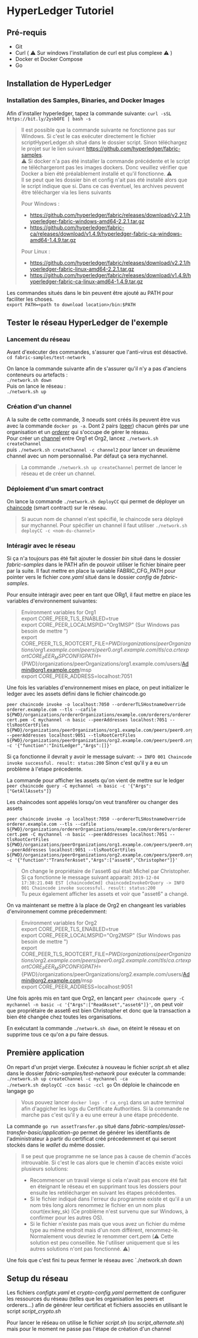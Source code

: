# HyperLedger Tutoriel

## Pré-requis
  - Git
  - Curl ( :warning: Sur windows l'installation de curl est plus complexe :warning: )
  - Docker et Docker Compose
  - Go

## Installation de HyperLedger

### Installation des Samples, Binaries, and Docker Images
 Afin d'installer hyperledger, tapez la commande suivante:
 ```curl -sSL https://bit.ly/2ysbOFE | bash -s```  
> Il est possible que la commande suivante ne fonctionne pas sur Windows. Si c'est le cas exécuter directement le fichier scriptHyperLedger.sh situé dans le dossier script. Sinon téléchargez le projet sur le lien suivant https://github.com/hyperledger/fabric-samples.     
> :warning: Si docker n'a pas été installer la commande précédente et le script ne téléchargeront pas les images dockers. Donc veuillez vérifier que Docker a bien été préalablement installé et qu'il fonctionne. :warning:  
> Il se peut que les dossier bin et config n'ait pas été installé alors que le script indique que si. Dans ce cas éventuel, les archives peuvent être télécharger via les liens suivants  
>
> Pour Windows :  
> - https://github.com/hyperledger/fabric/releases/download/v2.2.1/hyperledger-fabric-windows-amd64-2.2.1.tar.gz  
> - https://github.com/hyperledger/fabric-ca/releases/download/v1.4.9/hyperledger-fabric-ca-windows-amd64-1.4.9.tar.gz  
>
> Pour Linux :  
> - https://github.com/hyperledger/fabric/releases/download/v2.2.1/hyperledger-fabric-linux-amd64-2.2.1.tar.gz  
> - https://github.com/hyperledger/fabric/releases/download/v1.4.9/hyperledger-fabric-ca-linux-amd64-1.4.9.tar.gz  

Les commandes situés dans le bin peuvent être ajouté au PATH pour faciliter les choses.  
```export PATH=<path to download location>/bin:$PATH```  

## Tester le réseau HyperLedger de l'exemple

### Lancement du réseau
Avant d'exécuter des commandes, s'assurer que l'anti-virus est désactivé.  
 ```cd fabric-samples/test-network```

 On lance la commande suivante afin de s'assurer qu'il n'y a pas d'anciens conteneurs ou artefacts :  
 ```./network.sh down```  
 Puis on lance le réseau :  
 ```./network.sh up```


### Création d'un channel
 A la suite de cette commande, 3 noeuds sont créés ils peuvent être vus avec la commande ```docker ps -a```. Dont 2 pairs ([peer]) chacun gérés par une organisation et un *[orderer]* qui s'occupe de gérer le réseau.  
 Pour créer un [channel] entre Org1 et Org2, lancez ```./network.sh createChannel```  
 puis ```./network.sh createChannel -c channel2``` pour lancer un deuxième channel avec un nom personnalisé. Par défaut ça sera mychannel.  
 > La commande ```./network.sh up createChannel``` permet de lancer le réseau et de créer un channel.  

### Déploiement d'un smart contract
 On lance la commande ```./network.sh deployCC``` qui permet de déployer un [chaincode] (smart contract) sur le réseau.  
 > Si aucun nom de channel n'est spécifié, le chaincode sera déployé sur mychannel. Pour spécifier un channel il faut utiliser ```./network.sh deployCC -c <nom-du-channel>```  

### Intéragir avec le réseau
 Si ça n'a toujours pas été fait ajouter le dossier *bin* situé dans le dossier *fabric-samples* dans le PATH afin de pouvoir utiliser le fichier binaire peer par la suite. Il faut mettre en place la variable FABRIC_CFG_PATH pour pointer vers le fichier *core.yaml* situé dans le dossier *config* de *fabric-samples*.  

Pour ensuite intéragir avec peer en tant que ORg1, il faut mettre en place les variables d'environnement suivantes:
> Environment variables for Org1  
>export CORE_PEER_TLS_ENABLED=true  
>export CORE_PEER_LOCALMSPID="Org1MSP"  (Sur Windows pas besoin de mettre ")  
>export CORE_PEER_TLS_ROOTCERT_FILE=${PWD}/organizations/peerOrganizations/org1.example.com/peers/peer0.org1.example.com/tls/ca.crt  
>export CORE_PEER_MSPCONFIGPATH=${PWD}/organizations/peerOrganizations/org1.example.com/users/Admin@org1.example.com/msp  
>export CORE_PEER_ADDRESS=localhost:7051  

Une fois les variables d'environnement mises en place, on peut initializer le ledger avec les assets défini dans le fichier chaincode.go  
```
peer chaincode invoke -o localhost:7050 --ordererTLSHostnameOverride orderer.example.com --tls --cafile ${PWD}/organizations/ordererOrganizations/example.com/orderers/orderer.example.com/msp/tlscacerts/tlsca.example.com-cert.pem -C mychannel -n basic --peerAddresses localhost:7051 --tlsRootCertFiles ${PWD}/organizations/peerOrganizations/org1.example.com/peers/peer0.org1.example.com/tls/ca.crt --peerAddresses localhost:9051 --tlsRootCertFiles ${PWD}/organizations/peerOrganizations/org2.example.com/peers/peer0.org2.example.com/tls/ca.crt -c '{"function":"InitLedger","Args":[]}'
```
Si ça fonctionne il devrait y avoir le message suivant: `-> INFO 001 Chaincode invoke successful. result: status:200` 
Sinon c'est qu'il y a eu un problème à l'etape précedente.  

La commande pour afficher les assets qu'on vient de mettre sur le ledger  
`peer chaincode query -C mychannel -n basic -c '{"Args":["GetAllAssets"]}`  

Les chaincodes sont appelés lorsqu'on veut transférer ou changer des assets  
```
peer chaincode invoke -o localhost:7050 --ordererTLSHostnameOverride orderer.example.com --tls --cafile ${PWD}/organizations/ordererOrganizations/example.com/orderers/orderer.example.com/msp/tlscacerts/tlsca.example.com-cert.pem -C mychannel -n basic --peerAddresses localhost:7051 --tlsRootCertFiles ${PWD}/organizations/peerOrganizations/org1.example.com/peers/peer0.org1.example.com/tls/ca.crt --peerAddresses localhost:9051 --tlsRootCertFiles ${PWD}/organizations/peerOrganizations/org2.example.com/peers/peer0.org2.example.com/tls/ca.crt -c '{"function":"TransferAsset","Args":["asset6","Christopher"]}'
```
> On change le propriétaire de l'asset6 qui était Michel par Christopher.
Si ça fonctionne le message suivant apparait: `2019-12-04 17:38:21.048 EST [chaincodeCmd] chaincodeInvokeOrQuery -> INFO 001 Chaincode invoke successful. result: status:200`  
Tu peux également afficher les assets et voir que "asset6" a changé.  

On va maintenant se mettre à la place de Org2 en changeant les variables d'environnement comme précedemment:
>Environment variables for Org2  
>export CORE_PEER_TLS_ENABLED=true  
>export CORE_PEER_LOCALMSPID="Org2MSP"  (Sur Windows pas besoin de mettre ")  
>export CORE_PEER_TLS_ROOTCERT_FILE=${PWD}/organizations/peerOrganizations/org2.example.com/peers/peer0.org2.example.com/tls/ca.crt  
>export CORE_PEER_MSPCONFIGPATH=${PWD}/organizations/peerOrganizations/org2.example.com/users/Admin@org2.example.com/msp  
>export CORE_PEER_ADDRESS=localhost:9051  

Une fois après mis en tant que Org2, en lançant `peer chaincode query -C mychannel -n basic -c '{"Args":["ReadAsset","asset6"]}'`, on peut voir que propriétaire de asset6 est bien Christopher et donc que la transaction a bien été changée chez toutes les organisations.  

En exécutant la commande `./network.sh down`, on éteint le réseau et on supprime tous ce qu'on a pu faire dessus.

## Première application

On repart d'un projet vierge. Exécutez à nouveau le fichier *script.sh* et allez dans le dossier *fabric-samples/test-network* pour exécuter la commande:  
`./network.sh up createChannel -c mychannel -ca`  
`./network.sh deployCC -ccn basic -ccl go` On déploie le chaincode en langage go  
> Vous pouvez lancer `docker logs -f ca_org1` dans un autre terminal afin d'aggicher les logs du Certificate Authorities. Si la commande ne marche pas c'est qu'il y a eu une erreur à une étape précédente.  

La commande `go run assetTransfer.go` situé dans *fabric-samples/asset-transfer-basic/application-go* permet de générer les identifiants de l'administrateur à partir du certificat créé précedemment et qui seront stockés dans le *wallet* du même dossier.  
>Il se peut que programme ne se lance pas à cause de chemin d'accès introuvable. Si c'est le cas alors que le chemin d'accès existe voici plusieurs solutions:  
> - Recommencer un travail vierge si cela n'avait pas encore été fait en éteignant le réseau et en supprimant tous les dossiers pour ensuite les retélécharger en suivant les étapes précédentes.  
> - Si le fichier indiqué dans l'erreur du programme existe et qu'il a un nom très long alors renommez le fichier en un nom plus court(ex:key_sk) (Ce problème n'est survenu que sur Windows, à confirmer pour les autres OS).  
> - Si le fichier n'existe pas mais que vous avez un fichier du même type au même endroit mais d'un nom différent, renommez-le. Normalement vous devriez le renommer cert.pem (:warning: Cette solution est peu conseillée. Ne l'utiliser uniquement que si les autres solutions n'ont pas fonctionné. :warning:)  

Une fois que c'est fini tu peux fermer le réseau avec `./network.sh down

## Setup du réseau

Les fichiers *configtx.yaml* et *crypto-config.yaml* permettent de configurer les ressources du réseau (telles que les organisation les peers et orderers...) afin de générer leur certificat et fichiers associés en utilisant le script *script_crypto.sh*  

Pour lancer le réśeau on utilise le fichier *script.sh* (ou *script_alternate.sh*) mais pour le moment ne passe pas l'étape de création d'un channel


[Channel]:https://hyperledger-fabric.readthedocs.io/en/latest/glossary.html#channel
[Chaincode]:https://hyperledger-fabric.readthedocs.io/en/latest/glossary.html#chaincode
[Peer]:https://hyperledger-fabric.readthedocs.io/en/release-2.2/peers/peers.html
[Orderer]: https://hyperledger-fabric.readthedocs.io/en/release-2.2/orderer/ordering_service.html